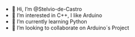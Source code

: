 - 👋 Hi, I’m @Stelvio-de-Castro
- 👀 I’m interested in C++, I like Arduino
- 🌱 I’m currently learning Python
- 💞️ I’m looking to collaborate on Arduino´s Project


<!---
Stelvio-de-Castro/Stelvio-de-Castro is a ✨ special ✨ repository because its `README.md` (this file) appears on your GitHub profile.
You can click the Preview link to take a look at your changes.
--->
